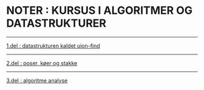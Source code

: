 # NOTER : KURSUS I ALGORITMER OG DATASTRUKTURER

----------------

[1.del : datastrukturen kaldet uion-find](1Del_Union_find_1.md)

----------------

[2.del : poser, køer og stakke](2Del_poser_koer_stakke.md)

----------------

[3.del : algoritme analyse](3Del_algoritme_analyse.md)
